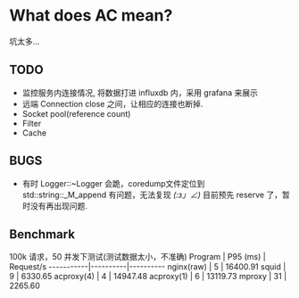 What does AC mean?
==================

坑太多...

TODO
------------------
* 监控服务内连接情况, 将数据打进 influxdb 内，采用 grafana 来展示
* 远端 Connection close 之间，让相应的连接也断掉.
* Socket pool(reference count)
* Filter
* Cache

BUGS
------------------
* 有时 Logger::~Logger 会跪，coredump文件定位到 std::string::_M_append 有问题，无法复现 _(:з」∠)_  目前预先 reserve 了，暂时没有再出现问题.


Benchmark
------------------
100k 请求，50 并发下测试(测试数据太小，不准确)
Program    | P95 (ms) | Request/s
-----------|----------|----------
nginx(raw) |    5     | 16400.91
squid      |    9     | 6330.65
acproxy(4) |    4     | 14947.48
acproxy(1) |    6     | 13119.73
mproxy     |   31     | 2265.60
